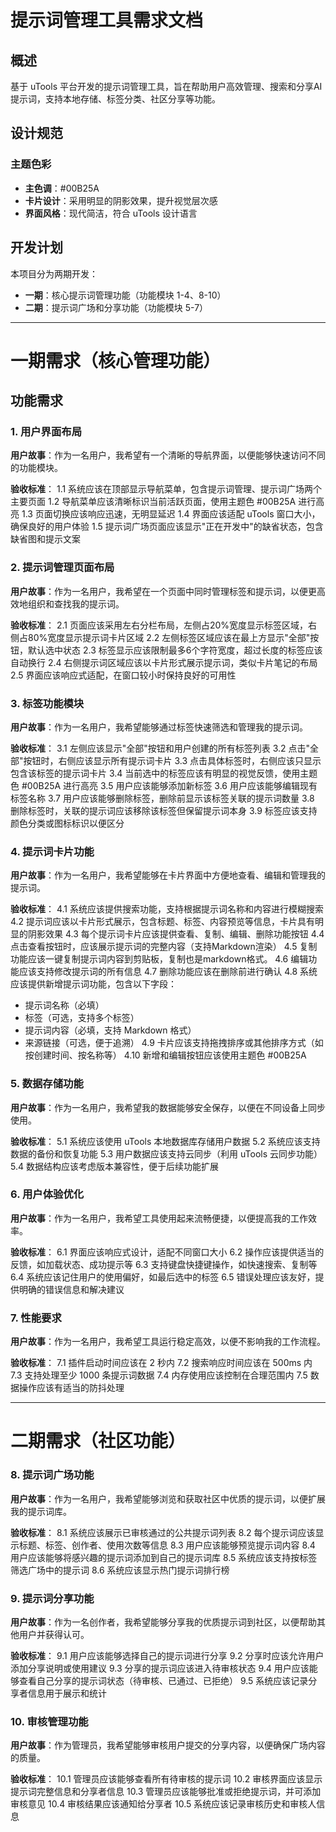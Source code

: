 # 提示词管理工具需求文档

## 概述

基于 uTools 平台开发的提示词管理工具，旨在帮助用户高效管理、搜索和分享AI提示词，支持本地存储、标签分类、社区分享等功能。

## 设计规范

### 主题色彩
- **主色调**：#00B25A
- **卡片设计**：采用明显的阴影效果，提升视觉层次感
- **界面风格**：现代简洁，符合 uTools 设计语言

## 开发计划

本项目分为两期开发：
- **一期**：核心提示词管理功能（功能模块 1-4、8-10）
- **二期**：提示词广场和分享功能（功能模块 5-7）

---

# 一期需求（核心管理功能）

## 功能需求

### 1. 用户界面布局
**用户故事**：作为一名用户，我希望有一个清晰的导航界面，以便能够快速访问不同的功能模块。

**验收标准**：
1.1 系统应该在顶部显示导航菜单，包含提示词管理、提示词广场两个主要页面
1.2 导航菜单应该清晰标识当前活跃页面，使用主题色 #00B25A 进行高亮
1.3 页面切换应该响应迅速，无明显延迟
1.4 界面应该适配 uTools 窗口大小，确保良好的用户体验
1.5 提示词广场页面应该显示"正在开发中"的缺省状态，包含缺省图和提示文案

### 2. 提示词管理页面布局
**用户故事**：作为一名用户，我希望在一个页面中同时管理标签和提示词，以便更高效地组织和查找我的提示词。

**验收标准**：
2.1 页面应该采用左右分栏布局，左侧占20%宽度显示标签区域，右侧占80%宽度显示提示词卡片区域
2.2 左侧标签区域应该在最上方显示"全部"按钮，默认选中状态
2.3 标签显示应该限制最多6个字符宽度，超过长度的标签应该自动换行
2.4 右侧提示词区域应该以卡片形式展示提示词，类似卡片笔记的布局
2.5 界面应该响应式适配，在窗口较小时保持良好的可用性

### 3. 标签功能模块
**用户故事**：作为一名用户，我希望能够通过标签快速筛选和管理我的提示词。

**验收标准**：
3.1 左侧应该显示"全部"按钮和用户创建的所有标签列表
3.2 点击"全部"按钮时，右侧应该显示所有提示词卡片
3.3 点击具体标签时，右侧应该只显示包含该标签的提示词卡片
3.4 当前选中的标签应该有明显的视觉反馈，使用主题色 #00B25A 进行高亮
3.5 用户应该能够添加新标签
3.6 用户应该能够编辑现有标签名称
3.7 用户应该能够删除标签，删除前显示该标签关联的提示词数量
3.8 删除标签时，关联的提示词应该移除该标签但保留提示词本身
3.9 标签应该支持颜色分类或图标标识以便区分

### 4. 提示词卡片功能
**用户故事**：作为一名用户，我希望能够在卡片界面中方便地查看、编辑和管理我的提示词。

**验收标准**：
4.1 系统应该提供搜索功能，支持根据提示词名称和内容进行模糊搜索
4.2 提示词应该以卡片形式展示，包含标题、标签、内容预览等信息，卡片具有明显的阴影效果
4.3 每个提示词卡片应该提供查看、复制、编辑、删除功能按钮
4.4 点击查看按钮时，应该展示提示词的完整内容（支持Markdown渲染）
4.5 复制功能应该一键复制提示词内容到剪贴板，复制也是markdown格式。
4.6 编辑功能应该支持修改提示词的所有信息
4.7 删除功能应该在删除前进行确认
4.8 系统应该提供新增提示词功能，包含以下字段：
   - 提示词名称（必填）
   - 标签（可选，支持多个标签）
   - 提示词内容（必填，支持 Markdown 格式）
   - 来源链接（可选，便于追溯）
4.9 卡片应该支持拖拽排序或其他排序方式（如按创建时间、按名称等）
4.10 新增和编辑按钮应该使用主题色 #00B25A

### 5. 数据存储功能
**用户故事**：作为一名用户，我希望我的数据能够安全保存，以便在不同设备上同步使用。

**验收标准**：
5.1 系统应该使用 uTools 本地数据库存储用户数据
5.2 系统应该支持数据的备份和恢复功能
5.3 用户数据应该支持云同步（利用 uTools 云同步功能）
5.4 数据结构应该考虑版本兼容性，便于后续功能扩展

### 6. 用户体验优化
**用户故事**：作为一名用户，我希望工具使用起来流畅便捷，以便提高我的工作效率。

**验收标准**：
6.1 界面应该响应式设计，适配不同窗口大小
6.2 操作应该提供适当的反馈，如加载状态、成功提示等
6.3 支持键盘快捷键操作，如快速搜索、复制等
6.4 系统应该记住用户的使用偏好，如最后选中的标签
6.5 错误处理应该友好，提供明确的错误信息和解决建议

### 7. 性能要求
**用户故事**：作为一名用户，我希望工具运行稳定高效，以便不影响我的工作流程。

**验收标准**：
7.1 插件启动时间应该在 2 秒内
7.2 搜索响应时间应该在 500ms 内
7.3 支持处理至少 1000 条提示词数据
7.4 内存使用应该控制在合理范围内
7.5 数据操作应该有适当的防抖处理

---

# 二期需求（社区功能）

### 8. 提示词广场功能
**用户故事**：作为一名用户，我希望能够浏览和获取社区中优质的提示词，以便扩展我的提示词库。

**验收标准**：
8.1 系统应该展示已审核通过的公共提示词列表
8.2 每个提示词应该显示标题、标签、创作者、使用次数等信息
8.3 用户应该能够预览提示词内容
8.4 用户应该能够将感兴趣的提示词添加到自己的提示词库
8.5 系统应该支持按标签筛选广场中的提示词
8.6 系统应该显示热门提示词排行榜

### 9. 提示词分享功能
**用户故事**：作为一名创作者，我希望能够分享我的优质提示词到社区，以便帮助其他用户并获得认可。

**验收标准**：
9.1 用户应该能够选择自己的提示词进行分享
9.2 分享时应该允许用户添加分享说明或使用建议
9.3 分享的提示词应该进入待审核状态
9.4 用户应该能够查看自己分享的提示词状态（待审核、已通过、已拒绝）
9.5 系统应该记录分享者信息用于展示和统计

### 10. 审核管理功能
**用户故事**：作为管理员，我希望能够审核用户提交的分享内容，以便确保广场内容的质量。

**验收标准**：
10.1 管理员应该能够查看所有待审核的提示词
10.2 审核界面应该显示提示词完整信息和分享者信息
10.3 管理员应该能够批准或拒绝提示词，并可添加审核意见
10.4 审核结果应该通知给分享者
10.5 系统应该记录审核历史和审核人信息 